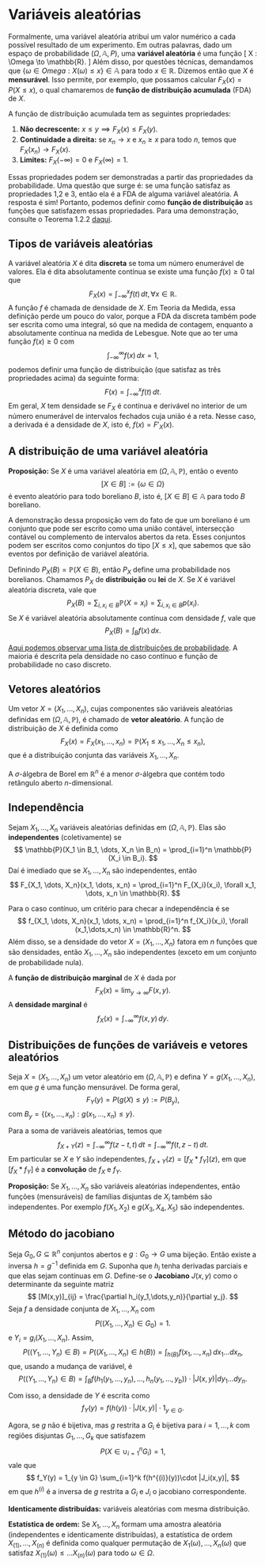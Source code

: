 # Variáveis aleatórias

Formalmente, uma variável aleatória atribui um valor numérico a cada possível resultado de um experimento.
Em outras palavras, dado um espaço de probabilidade $(\Omega, \mathbb{A}, P)$, uma **variável aleatória** é uma função
\[
X : \Omega \to \mathbb{R}.
\]
Além disso, por questões técnicas, demandamos que $\{\omega \in Omega : X(\omega) \le x\} \in \mathbb{A}$ para todo $x \in \mathbb{R}$. 
Dizemos então que $X$ é **mensurável**.
Isso permite, por exemplo, que possamos calcular $F_X(x) = P(X \le x)$, o qual chamaremos de **função de distribuição acumulada** (FDA) de $X$.

A função de distribuição acumulada tem as seguintes propriedades:

1. **Não decrescente:** $x \le y \implies F_X(x) \le F_X(y)$.
2. **Continuidade a direita:** se $x_n \to x$ e $x_n \ge x$ para todo $n$, temos que $F_X(x_n) \to F_X(x)$.
3. **Limites:** $F_X(-\infty) = 0$ e $F_X(\infty) = 1$.

Essas propriedades podem ser demonstradas a partir das propriedades da probabilidade. 
Uma questão que surge é: se uma função satisfaz as propriedades 1,2 e 3, então ela é a FDA de alguma variável aleatória.
A resposta é sim! 
Portanto, podemos definir como **função de distribuição** as funções que satisfazem essas propriedades.
Para uma demonstração, consulte o Teorema 1.2.2 [daqui](https://www.ime.usp.br/~manuelg/arquivos/Probability%3A%20Theory%20and%20Examples%20-%20Durrett.pdf).

## Tipos de variáveis aleatórias

A variável aleatória $X$ é dita **discreta** se toma um número enumerável de valores.
Ela é dita absolutamente contínua se existe uma função $f(x) \ge 0$ tal que 
$$
F_X(x) = \int_{-\infty}^x f(t) \, dt, \forall x \in \mathbb{R}.
$$
A função $f$ é chamada de densidade de $X$.
Em Teoria da Medida, essa definição perde um pouco do valor, porque a FDA da discreta também pode ser escrita como uma integral, só que na medida de contagem, enquanto a absolutamente contínua na medida de Lebesgue.
Note que ao ter uma função $f(x) \ge 0$ com 
$$
\int_{-\infty}^{\infty} f(x) \, dx = 1,
$$
podemos definir uma função de distribuição (que satisfaz as três propriedades acima) da seguinte forma:
$$
F(x) = \int_{-\infty}^x f(t) \, dt.
$$
Em geral, $X$ tem densidade se $F_X$ é contínua e derivável no interior de um número enumerável de intervalos fechados cuja união é a reta.
Nesse caso, a derivada é a densidade de $X$, isto é, $f(x) = F'_X(x)$.

## A distribuição de uma variável aleatória

**Proposição:** Se $X$ é uma variável aleatória em $(\Omega, \mathbb{A}, \mathbb{P})$, então o evento 
$$
[X \in B] := \{\omega \in \Omega\}
$$
é evento aleatório para todo boreliano $B$, isto é, $[X \in B] \in \mathbb{A}$ para todo $B$ boreliano.

A demonstração dessa proposição vem do fato de que um boreliano é um conjunto que pode ser escrito como uma união contável, intersecção contável ou complemento de intervalos abertos da reta.
Esses conjuntos podem ser escritos como conjuntos do tipo $[X \le x]$, que sabemos que são eventos por definição de variável aleatória.

Definindo $P_X(B) = \mathbb{P}(X \in B)$, então $P_X$ define uma probabilidade nos borelianos.
Chamamos $P_X$ de **distribuição** ou **lei** de $X$. 
Se $X$ é variável aleatória discreta, vale que 
$$
P_X(B) = \sum_{i,x_i \in B} \mathbb{P}(X=x_i) = \sum_{i,x_i \in B} p(x_i).
$$
Se $X$ é variável aleatória absolutamente contínua com densidade $f$, vale que 
$$
P_X(B) = \int_B f(x) \, dx.
$$

[Aqui podemos observar uma lista de distribuições de probabilidade](https://en.wikipedia.org/wiki/List_of_probability_distributions). 
A maioria é descrita pela densidade no caso contínuo e função de probabilidade no caso discreto.

## Vetores aleatórios

Um vetor $X = (X_1, \dots, X_n)$, cujas componentes são variáveis aleatórias definidas em $(\Omega, \mathbb{A}, \mathbb{P})$, é chamado de **vetor aleatório**.
A função de distribuição de $X$ é definida como 
$$
F_X(x) = F_X(x_1, \dots, x_n) = \mathbb{P}(X_1 \le x_1, \dots, X_n \le x_n),
$$
que é a distribuição conjunta das variáveis $X_1, \dots, X_n$.

A $\sigma$-álgebra de Borel em $\mathbb{R}^n$ é a menor $\sigma$-álgebra que contém todo retângulo aberto $n$-dimensional.

## Independência

Sejam $X_1, \dots, X_n$ variáveis aleatórias definidas em $(\Omega, \mathbb{A}, \mathbb{P})$. 
Elas são **independentes** (coletivamente) se
$$
\mathbb{P}(X_1 \in B_1, \dots, X_n \in B_n) = \prod_{i=1}^n \mathbb{P}(X_i \in B_i).
$$
Daí é imediado que se $X_1, \dots, X_n$ são independentes, então
$$
F_{X_1, \dots, X_n}(x_1, \dots, x_n) = \prod_{i=1}^n F_{X_i}(x_i), \forall x_1, \dots, x_n \in \mathbb{R}.
$$

Para o caso contínuo, um critério para checar a independência é se
$$
f_{X_1, \dots, X_n}(x_1, \dots, x_n) = \prod_{i=1}^n f_{X_i}(x_i), \forall (x_1,\dots,x_n) \in \mathbb{R}^n.
$$
Além disso, se a densidade do vetor $X = (X_1, \dots, X_n)$ fatora em $n$ funções que são densidades, então $X_1, \dots, X_n$ são independentes (exceto em um conjunto de probabilidade nula).

A **função de distribuição marginal** de $X$ é dada por 
$$
F_X(x) = \lim_{y \to \infty} F(x,y).
$$
A **densidade marginal** é 
$$
f_X(x) = \int_{-\infty}^{\infty} f(x,y) \, dy.
$$

## Distribuições de funções de variáveis e vetores aleatórios

Seja $X = (X_1, \dots, X_n)$ um vetor aleatório em $(\Omega, \mathbb{A}, \mathbb{P})$ e defina $Y = g(X_1, \dots, X_n)$, em que $g$ é uma função mensurável.
De forma geral,
$$
F_Y(y) = P(g(X) \le y) := P(B_y),
$$
com $B_y = \{(x_1, \dots, x_n) : g(x_1, \dots, x_n) \le y\}$.

Para a soma de variáveis aleatórias, temos que 
$$
f_{X+Y}(z) = \int_{-\infty}^{\infty} f(z-t, t) \, dt = \int_{-\infty}^{\infty} f(t,z-t) \,dt.
$$
Em particular se $X$ e $Y$ são independentes, $f_{X+Y}(z) = [f_{X} * f_Y](z)$, em que $[f_{X} * f_Y]$ é a **convolução** de $f_X$ e $f_Y$.

**Proposição:** Se $X_1, \dots, X_n$ são variáveis aleatórias independentes, então funções (mensuráveis) de famílias disjuntas de $X_i$ também são independentes. Por exemplo $f(X_1, X_2)$ e $g(X_3, X_4, X_5)$ são independentes.

## Método do jacobiano

Seja $G_0, G \subseteq \mathbb{R}^n$ conjuntos abertos e $g : G_0 \to G$ uma bijeção.
Então existe a inversa $h = g^{-1}$ definida em $G$.
Suponha que $h_i$ tenha derivadas parciais e que elas sejam contínuas em $G$.
Define-se o **Jacobiano** $J(x,y)$ como o determinante da seguinte matriz
$$
[M(x,y)]_{ij} = \frac{\partial h_i(y_1,\dots,y_n)}{\partial y_j}.
$$
Seja $f$ a densidade conjunta de $X_1, \dots, X_n$ com
$$
P((X_1, \dots, X_n) \in G_0) = 1.
$$
e $Y_i = g_i(X_1, \dots, X_n)$. 
Assim,
$$
P((Y_1, \dots, Y_n) \in B) = P((X_1, \dots, X_n) \in h(B)) = \int_{h(B)} f(x_1,\dots,x_n) \, dx_1\dots dx_n,
$$
que, usando a mudança de variável, é
$$
P((Y_1, \dots, Y_n) \in B) = \int_B f(h_1(y_1,\dots,y_n), \dots, h_n(y_1,\dots,y_b)) \cdot |J(x,y)| dy_1 \dots dy_n.
$$

Com isso, a densidade de $Y$ é escrita como 
$$
f_Y(y) = f(h(y))\cdot|J(x,y)|\cdot 1_{y \in G}.
$$

Agora, se $g$ não é bijetiva, mas $g$ restrita a $G_i$ é bijetiva para $i=1,\dots,k$ com regiões disjuntas $G_1, \dots, G_k$ que satisfazem
$$
P(X \in \cup_{i=1}^n  G_i ) = 1,
$$
vale que
$$
f_Y(y) = 1_{y \in G} \sum_{i=1}^k f(h^{(i)}(y))\cdot |J_i(x,y)|,
$$
em que $h^{(i)}$ é a inversa de $g$ restrita a $G_i$ e $J_i$ o jacobiano correspondente.

**Identicamente distribuídas:** variáveis aleatórias com mesma distribuição.

**Estatística de ordem:** Se $X_1, \dots, X_n$ formam uma amostra aleatória (independentes e identicamente distribuídas), a estatística de ordem $X_{(1)}, \dots, X_{(n)}$ é definida como qualquer permutação de $X_1(\omega), \dots, X_n(\omega)$ que satisfaz $X_{(1)}(\omega) \le \dots X_{(n)}(\omega)$ para todo $\omega \in \Omega$.